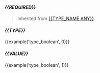 #### *{{REQUIRED}}*
> Inherited from [{{TYPE_NAME.ANY}}](#{{TYPE_NAME.ANY.toLowerCase()}}).

#### *{{TYPE}}*
{{example('type_boolean', 0)}}

#### *{{VALUE}}*
{{example('type_boolean', 1)}}
